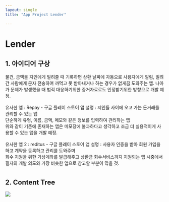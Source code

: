 ```yaml
---
layout: single
title: "App Project Lender"

---
```


# Lender
## 1. 아이디어 구상

물건, 금액을 지인에게 빌려줄 때 기록하면 상환 날짜에 자동으로 사용자에게 알림, 빌려간 사람에게 문자 전송하여 까먹고 못 받아내거나 하는 경우가 없게끔 도와주는 앱.
나아가 문제가 발생했을 때 법적 대응하기위한 증거자료로도 인정받기위한 방향으로 개발 예정.
<br><br>
유사한 앱 : Repay - 구글 플레이 스토어
앱 설명 : 지인들 사이에 오고 가는 돈거래를 관리할 수 있는 앱<br>
단순하게 유형, 이름, 금액, 메모와 같은 정보를 입력하여 관리하는 앱<br>
위와 같이 기존에 존재하는 앱은 메모장에 불과하다고 생각하고 조금 더 실용적이게 사용할 수 있는 앱을 개발 예정.
<br><br>
유사한 앱 2 : reditus - 구글 플레이 스토어
앱 설명 : 사용자 인증을 받아 회원 가입을 하고 계약을 등록하고 관리를 도와주며 <br> 회수 지원을 위한 가상계좌를 발급해주고 상환금 회수서비스까지 지원되는 앱
시중에서 필자의 개발 의도와 가장 비슷한 앱으로 참고할 부분이 많을 것.
<br>
#
## 2. Content Tree
<img src="https://user-images.githubusercontent.com/96991512/158811191-96266631-906c-4d46-9461-1d2eaef2f40d.jpg" />
